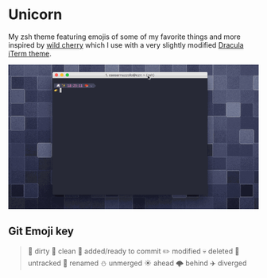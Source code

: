 # Unicorn #

My zsh theme featuring emojis of some of my favorite things and more inspired by [wild cherry](https://github.com/mashaal/wild-cherry) which I use with a very slightly modified [Dracula iTerm theme](https://draculatheme.com/iterm/).

![Unicorn](https://raw.githubusercontent.com/juliuscaesar/unicorn/99755ffad7349ae614bcd3af79d82d39aa6dcbfe/images/unicorn.gif)

## Git Emoji key ##
> 🍕 dirty
> 🍺 clean
> 🐣 added/ready to commit
> ✏️ modified
> 💀 deleted
> 👻 untracked
> 🤖 renamed
> ⛄️ unmerged
> ☀️ ahead
> 🌩 behind
> ✈️ diverged
